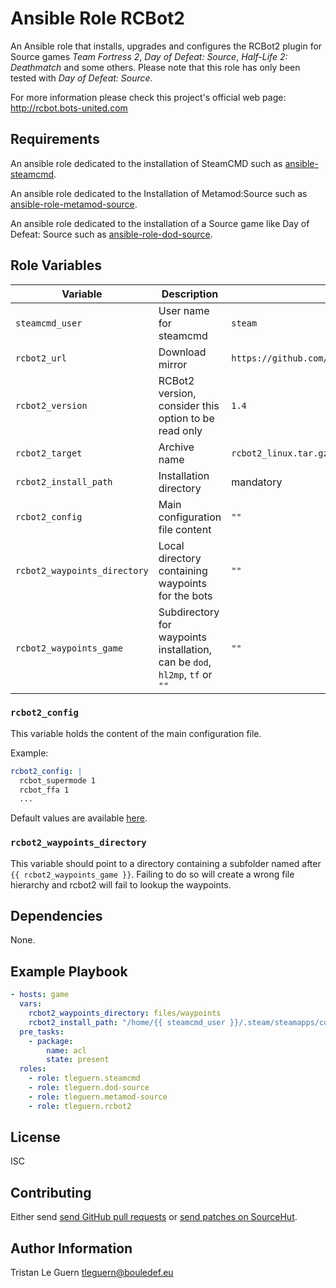 # Ansible Role RCBot2

An Ansible role that installs, upgrades and configures the RCBot2 plugin for Source games _Team Fortress 2_, _Day of Defeat: Source_, _Half-Life 2: Deathmatch_ and some others.
Please note that this role has only been tested with _Day of Defeat: Source_.

For more information please check this project's official web page: <http://rcbot.bots-united.com>

## Requirements

An ansible role dedicated to the installation of SteamCMD such as [ansible-steamcmd](https://github.com/tleguern/ansible-steamcmd).

An ansible role dedicated to the Installation of Metamod:Source such as [ansible-role-metamod-source](https://github.com/tleguern/ansible-role-metamod-source).

An ansible role dedicated to the installation of a Source game like Day of Defeat: Source such as [ansible-role-dod-source](https://github.com/tleguern/ansible-role-dod-source).

## Role Variables

| Variable | Description | Default |
|----------|-------------|---------|
| `steamcmd_user` | User name for steamcmd | `steam` |
| `rcbot2_url` | Download mirror | `https://github.com/APGRoboCop/rcbot2/releases/download/` |
| `rcbot2_version` | RCBot2 version, consider this option to be read only | `1.4` |
| `rcbot2_target` | Archive name | `rcbot2_linux.tar.gz` |
| `rcbot2_install_path` | Installation directory | mandatory |
| `rcbot2_config` | Main configuration file content | `""` |
| `rcbot2_waypoints_directory` | Local directory containing waypoints for the bots | `""` |
| `rcbot2_waypoints_game` | Subdirectory for waypoints installation, can be `dod`, `hl2mp`, `tf` or `""` | `""` |

### `rcbot2_config`

This variable holds the content of the main configuration file.

Example:

```yaml
rcbot2_config: |
  rcbot_supermode 1
  rcbot_ffa 1
  ...
```

Default values are available [here](https://github.com/APGRoboCop/rcbot2/blob/master/package/config/config.ini).

### `rcbot2_waypoints_directory`

This variable should point to a directory containing a subfolder named after `{{ rcbot2_waypoints_game }}`.
Failing to do so will create a wrong file hierarchy and rcbot2 will fail to lookup the waypoints.

## Dependencies

None.

## Example Playbook

```yaml
- hosts: game
  vars:
    rcbot2_waypoints_directory: files/waypoints
    rcbot2_install_path: "/home/{{ steamcmd_user }}/.steam/steamapps/common/Day of Defeat Source Dedicated Server/dod"
  pre_tasks:
    - package:
        name: acl
        state: present
  roles:
    - role: tleguern.steamcmd
    - role: tleguern.dod-source
    - role: tleguern.metamod-source
    - role: tleguern.rcbot2
```

## License

ISC

## Contributing

Either send [send GitHub pull requests](https://github.com/tleguern/ansible-role-rcbot2) or [send patches on SourceHut](https://lists.sr.ht/~tleguern/misc).

## Author Information

Tristan Le Guern <tleguern@bouledef.eu>
